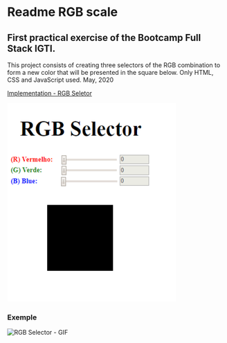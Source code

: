 # Readme RGB scale
## First practical exercise of the Bootcamp Full Stack IGTI.
This project consists of creating three selectors of the RGB combination to form a new color that will be presented in the square below.
Only HTML, CSS and JavaScript used.
May, 2020

[Implementation - RGB Seletor](https://daniel-anjos.github.io/escaleRGB/escaleRGB.html)

![Scale RGB - Image](https://github.com/Daniel-Anjos/escaleRGB/blob/master/scaleRGB.png)


### Exemple
![RGB Selector - GIF](https://github.com/Daniel-Anjos/escaleRGB/blob/master/RGBseletor.gif)

